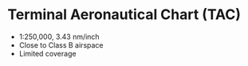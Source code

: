 # Terminal Aeronautical Chart (TAC)

* 1:250,000, 3.43 nm/inch
* Close to Class B airspace
* Limited coverage
